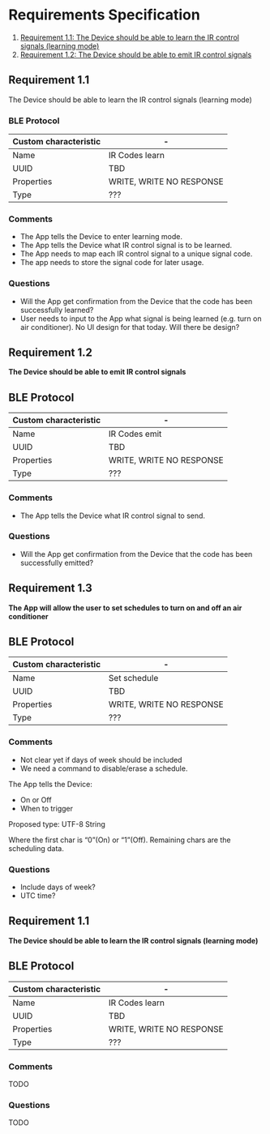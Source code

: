 # Requirements Specification

1. [ Requirement 1.1: The Device should be able to learn the IR control signals (learning mode) ](#ref1)
2. [ Requirement 1.2: The Device should be able to emit IR control signals ](#ref2)

## Requirement 1.1 <a name="ref1"></a>
The Device should be able to learn the IR control signals (learning mode)

### BLE Protocol

Custom characteristic | -
--- | ---
Name | IR Codes learn
UUID | TBD
Properties | WRITE, WRITE NO RESPONSE
Type | ???

### Comments
- The App tells the Device to enter learning mode.
- The App tells the Device what IR control signal is to be learned.
- The App needs to map each IR control signal to a unique signal code.
- The app needs to store the signal code for later usage.

### Questions
- Will the App get confirmation from the Device that the code has been successfully learned?
- User needs to input to the App what signal is being learned (e.g. turn on air conditioner). No UI design for that today. Will there be design?

## Requirement 1.2 <a name="ref2"></a>
**The Device should be able to emit IR control signals**

## BLE Protocol

Custom characteristic | -
--- | ---
Name | IR Codes emit
UUID | TBD
Properties | WRITE, WRITE NO RESPONSE
Type | ???

### Comments
- The App tells the Device what IR control signal to send.

### Questions
- Will the App get confirmation from the Device that the code has been successfully emitted?

## Requirement 1.3
**The App will allow the user to set schedules to turn on and off an air conditioner**

## BLE Protocol

Custom characteristic | -
--- | ---
Name | Set schedule
UUID | TBD
Properties | WRITE, WRITE NO RESPONSE
Type | ???

### Comments

- Not clear yet if days of week should be included
- We need a command to disable/erase a schedule.

The App tells the Device:
- On or Off
- When to trigger

Proposed type: UTF-8 String

Where the first char is “0”(On) or “1”(Off). Remaining chars are the scheduling data.

### Questions
- Include days of week?
- UTC time?











## Requirement 1.1
**The Device should be able to learn the IR control signals (learning mode)**

## BLE Protocol

Custom characteristic | -
--- | ---
Name | IR Codes learn
UUID | TBD
Properties | WRITE, WRITE NO RESPONSE
Type | ???

### Comments
TODO

### Questions
TODO

